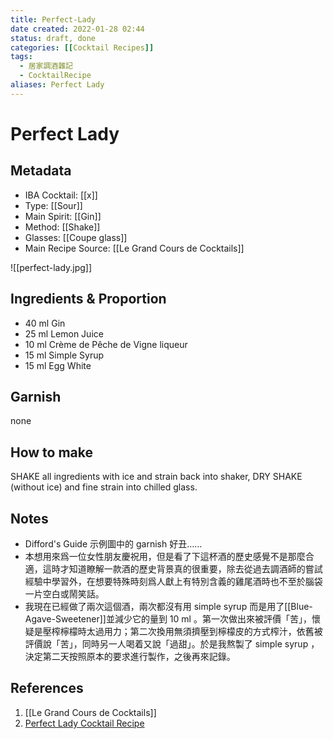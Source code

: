 ```yaml
---
title: Perfect-Lady
date created: 2022-01-28 02:44
status: draft, done
categories: [[Cocktail Recipes]]
tags:
  - 居家調酒雜記
  - CocktailRecipe
aliases: Perfect Lady
---
```

# Perfect Lady

## Metadata

- IBA Cocktail: [[x]]
- Type: [[Sour]]
- Main Spirit: [[Gin]]
- Method: [[Shake]]
- Glasses: [[Coupe glass]]
- Main Recipe Source: [[Le Grand Cours de Cocktails]]

![[perfect-lady.jpg]]

## Ingredients & Proportion

- 40 ml Gin
- 25 ml Lemon Juice
- 10 ml Crème de Pêche de Vigne liqueur
- 15 ml Simple Syrup
- 15 ml Egg White

## Garnish

none

## How to make

SHAKE all ingredients with ice and strain back into shaker, DRY SHAKE (without ice) and fine strain into chilled glass.

## Notes

- Difford's Guide 示例圖中的 garnish 好丑……
- 本想用來爲一位女性朋友慶祝用，但是看了下這杯酒的歷史感覺不是那麼合適，這時才知道瞭解一款酒的歷史背景真的很重要，除去從過去調酒師的嘗試經驗中學習外，在想要特殊時刻爲人獻上有特別含義的雞尾酒時也不至於腦袋一片空白或鬧笑話。
- 我現在已經做了兩次這個酒，兩次都沒有用 simple syrup 而是用了[[Blue-Agave-Sweetener]]並減少它的量到 10 ml 。第一次做出來被評價「苦」，懷疑是壓榨檸檬時太過用力；第二次換用無須擠壓到檸檬皮的方式榨汁，依舊被評價說「苦」，同時另一人喝着又說「過甜」。於是我熬製了 simple syrup ，決定第二天按照原本的要求進行製作，之後再來記錄。

## References

1. [[Le Grand Cours de Cocktails]]
2. [Perfect Lady Cocktail Recipe](https://www.diffordsguide.com/cocktails/recipe/2541/perfect-lady)
